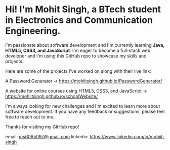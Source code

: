 
# Hi! I'm Mohit Singh, a BTech student in Electronics and Communication Engineering.

I'm passionate about software development and I'm currently learning **Java, HTML5, CSS3, and JavaScript**. I'm eager to become a full-stack web developer and I'm using this GitHub repo to showcase my skills and projects.

Here are some of the projects I've worked on along with their live link:

A Password Generator -> https://mohiitsingh.github.io/PasswordGenerator/

A website for online courses using HTML5, CSS3, and JavaScript -> https://mohiitsingh.github.io/schoolWebsite/

I'm always looking for new challenges and I'm excited to learn more about software development. If you have any feedback or suggestions, please feel free to reach out to me.

Thanks for visiting my GitHub repo!

email: ms6065097@gmail.com
linkedin: https://www.linkedin.com/in/mohiit-singh
